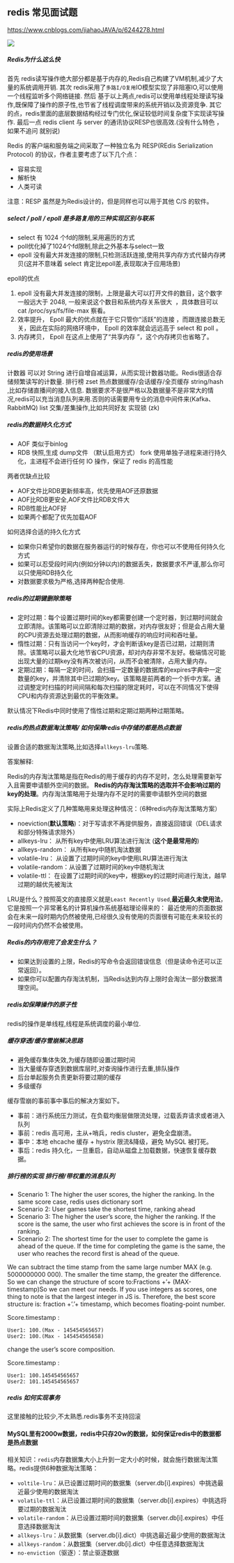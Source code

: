 ## redis 常见面试题

https://www.cnblogs.com/jiahaoJAVA/p/6244278.html

![](.redis_images/29043a2c.png)

##### Redis为什么这么快

首先 redis读写操作绝大部分都是基于内存的,Redis自己构建了VM机制,减少了大量的系统调用开销.
其次 redis采用了`多路I/O复用`IO模型实现了非阻塞IO,可以使用一个线程监听多个网络链接.
然后 基于以上两点,redis可以使用单线程处理读写操作,既保障了操作的原子性,也节省了线程调度带来的系统开销以及资源竞争.
其它的点，redis里面的底层数据结构经过专门优化,保证较低时间复杂度下实现读写操作.
最后一点 redis client 与 server 的通讯协议RESP也很高效.(没有什么特色 ，如果不追问 就别说)

Redis 的客户端和服务端之间采取了一种独立名为 RESP(REdis Serialization Protocol) 的协议，作者主要考虑了以下几个点：

 - 容易实现
 - 解析快
 - 人类可读
    
注意：RESP 虽然是为Redis设计的，但是同样也可以用于其他 C/S 的软件。

##### select / poll / epoll 是多路复用的三种实现区别与联系 

 - select 有 1024 个fd的限制,采用遍历的方式
 - poll优化掉了1024个fd限制,除此之外基本与select一致
 - epoll 没有最大并发连接的限制,只检测活跃连接,使用共享内存方式代替内存拷贝(这并不意味着 select 肯定比epoll差,表现取决于应用场景) 

epoll的优点

 1. epoll 没有最大并发连接的限制，上限是最大可以打开文件的数目，这个数字一般远大于 2048, 一般来说这个数目和系统内存关系很大  ，具体数目可以 cat /proc/sys/fs/file-max 察看。
 1. 效率提升， Epoll 最大的优点就在于它只管你“活跃”的连接 ，而跟连接总数无关，因此在实际的网络环境中， Epoll 的效率就会远远高于 select 和 poll 。
 1. 内存拷贝， Epoll 在这点上使用了“共享内存 ”，这个内存拷贝也省略了。

##### redis的使用场景 

计数器 可以对 String 进行自增自减运算，从而实现计数器功能。Redis很适合存储频繁读写的计数量.
排行榜  zset
热点数据缓存/会话缓存/全页缓存 string/hash ,比如存储直播间的接入信息.
数据要求不是很严格以及数据量不是非常大的情况,redis可以充当消息队列来用.否则的话需要用专业的消息中间件来(Kafka、RabbitMQ) list
交集/差集操作,比如共同好友
实现锁 (zk)

##### redis的数据持久化方式

 - AOF  类似于binlog
 - RDB  快照,生成 dump文件 （默认启用方式）  fork 使用单独子进程来进行持久化，主进程不会进行任何 IO 操作，保证了 redis 的高性能
 
两者优缺点比较

 - AOF文件比RDB更新频率高，优先使用AOF还原数据
 - AOF比RDB更安全,AOF文件比RDB文件大
 - RDB性能比AOF好
 - 如果两个都配了优先加载AOF
     
如何选择合适的持久化方式

 - 如果你只希望你的数据在服务器运行的时候存在，你也可以不使用任何持久化方式
 - 如果可以忍受段时间内(例如分钟以内)的数据丢失，数据要求不严谨,那么你可以只使用RDB持久化
 - 对数据要求极为严格,选择两种配合使用.

##### redis的过期键删除策略

 - 定时过期：每个设置过期时间的key都需要创建一个定时器，到过期时间就会立即清除。该策略可以立即清除过期的数据，对内存很友好；但是会占用大量的CPU资源去处理过期的数据，从而影响缓存的响应时间和吞吐量。
 - 惰性过期：只有当访问一个key时，才会判断该key是否已过期，过期则清除。该策略可以最大化地节省CPU资源，却对内存非常不友好。极端情况可能出现大量的过期key没有再次被访问，从而不会被清除，占用大量内存。
 - 定期过期：每隔一定的时间，会扫描一定数量的数据库的expires字典中一定数量的key，并清除其中已过期的key。该策略是前两者的一个折中方案。通过调整定时扫描的时间间隔和每次扫描的限定耗时，可以在不同情况下使得CPU和内存资源达到最优的平衡效果。
 
默认情况下Redis中同时使用了惰性过期和定期过期两种过期策略。
     
##### redis的热点数据淘汰策略/ 如何保障redis中存储的都是热点数据

设置合适的数据淘汰策略,比如选择`allkeys-lru`策略.

答案解释:

Redis的内存淘汰策略是指在Redis的用于缓存的内存不足时，怎么处理需要新写入且需要申请额外空间的数据。
**Redis的内存淘汰策略的选取并不会影响过期的key的处理**。内存淘汰策略用于处理内存不足时的需要申请额外空间的数据

实际上Redis定义了几种策略用来处理这种情况：（6种redis内存淘汰策略方案）

 - noeviction(**默认策略**)：对于写请求不再提供服务，直接返回错误（DEL请求和部分特殊请求除外）
 - allkeys-lru：    从所有key中使用LRU算法进行淘汰 (**这个是最常用的**)
 - allkeys-random： 从所有key中随机淘汰数据
 - volatile-lru：   从设置了过期时间的key中使用LRU算法进行淘汰
 - volatile-random：从设置了过期时间的key中随机淘汰
 - volatile-ttl：   在设置了过期时间的key中，根据key的过期时间进行淘汰，越早过期的越优先被淘汰

LRU是什么？按照英文的直接原义就是`Least Recently Used`,**最近最久未使用法**，它是按照一个非常著名的计算机操作系统基础理论得来的：
最近使用的页面数据会在未来一段时期内仍然被使用,已经很久没有使用的页面很有可能在未来较长的一段时间内仍然不会被使用。

##### Redis的内存用完了会发生什么？

 - 如果达到设置的上限，Redis的写命令会返回错误信息（但是读命令还可以正常返回）。
 - 如果你可以配置内存淘汰机制，当Redis达到内存上限时会淘汰一部分数据清理空间。

##### redis如保障操作的原子性

redis的操作是单线程,线程是系统调度的最小单位.

##### 缓存穿透/缓存雪崩解决思路

 - 避免缓存集体失效,为缓存随即设置过期时间
 - 当大量缓存穿透到数据库层时,对查询操作进行去重,排队操作
 - 后台单起服务负责更新将要过期的缓存
 - 多级缓存
 
缓存雪崩的事前事中事后的解决方案如下。
 
 - 事前：进行系统压力测试，在负载均衡层做限流处理，过载丢弃请求或者进入队列
 - 事前：redis 高可用，主从+哨兵，redis cluster，避免全盘崩溃。
 - 事中：本地 ehcache 缓存 + hystrix 限流&降级，避免 MySQL 被打死。
 - 事后：redis 持久化，一旦重启，自动从磁盘上加载数据，快速恢复缓存数据。
 
##### 排行榜的实现 排行榜/带权重的消息队列

 - Scenario 1: The higher the user scores, the higher the ranking. In the same score case, redis uses dictionary sort
 - Scenario 2: User games take the shortest time, ranking ahead         
 - Scenario 3: The higher the user’s score, the higher the ranking. If the score is the same, the user who first achieves the score is in front of the ranking.
 - Scenario 2: The shortest time for the user to complete the game is ahead of the queue. If the time for completing the game is the same, the user who reaches the record first is ahead of the queue.    

We can subtract the time stamp from the same large number MAX (e.g. 5000000000 000). 
The smaller the time stamp, the greater the difference. 
So we can change the structure of score to:Fractions +’+ (MAX-timestamp)So we can meet our needs.
If you use integers as scores, one thing to note is that the largest integer in JS is.
Therefore, the best score structure is: fraction +’.’+ timestamp, which becomes floating-point number.

Score.timestamp : 

    User1: 100.(Max - 145454565657)
    User2: 100.(Max - 145454565658)

change the user’s score composition.

Score.timestamp : 

    User1: 100.145454565657
    User2: 101.145454565657

##### redis 如何实现事务 

这里接触的比较少,不太熟悉.redis事务不支持回滚

#### MySQL里有2000w数据，redis中只存20w的数据，如何保证redis中的数据都是热点数据

相关知识：`redis`内存数据集大小上升到一定大小的时候，就会施行数据淘汰策略。redis提供6种数据淘汰策略：

 - `voltile-lru`：从已设置过期时间的数据集（server.db[i].expires）中挑选最近最少使用的数据淘汰
 - `volatile-ttl`：从已设置过期时间的数据集（server.db[i].expires）中挑选将要过期的数据淘汰
 - `volatile-random`：从已设置过期时间的数据集（server.db[i].expires）中任意选择数据淘汰
 - `allkeys-lru`：从数据集（server.db[i].dict）中挑选最近最少使用的数据淘汰
 - `allkeys-random`：从数据集（server.db[i].dict）中任意选择数据淘汰
 - `no-enviction`（驱逐）：禁止驱逐数据